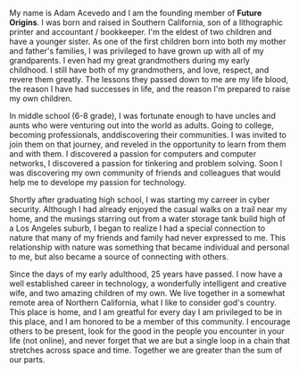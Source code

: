 My name is Adam Acevedo and I am the founding member of <b>Future Origins</b>. I was born and raised in Southern California, son of a lithographic printer and accountant / bookkeeper. I'm the eldest of two children and have a younger sister. As one of the first children born into both my mother and father's families, I was privileged to have grown up with all of my grandparents. I even had my great grandmothers during my early childhood. I still have both of my grandmothers, and love, respect, and revere them greatly. The lessons they passed down to me are my life blood, the reason I have had successes in life, and the reason I'm prepared to raise my own children.

In middle school (6-8 grade), I was fortunate enough to have uncles and aunts who were venturing out into the world as adults. Going to college, becoming professionals, anddiscovering their communities. I was invited to join them on that journey, and reveled in the opportunity to learn from them and with them. I discovered a passion for computers and computer networks, I discovered a passion for tinkering and problem solving. Soon I was discovering my own community of friends and colleagues that would help me to develope my passion for technology.

Shortly after graduating high school, I was starting my carreer in cyber security. Although I had already enjoyed the casual walks on a trail near my home, and the musings starring out from a water storage tank build high of a Los Angeles suburb, I began to realize I had a special connection to nature that many of my friends and family had never expressed to me. This relationship with nature was something that became individual and personal to me, but also became a source of connecting with others.

Since the days of my early adulthood, 25 years have passed. I now have a well established career in technology, a wonderfully intelligent and creative wife, and two amazing children of my own. We live together in a somewhat remote area of Northern California, what I like to consider god's country. This place is home, and I am greatful for every day I am privileged to be in this place, and I am honored to be a member of this community. I encourage others to be present, look for the good in the people you encounter in your life (not online), and never forget that we are but a single loop in a chain that stretches across space and time. Together we are greater than the sum of our parts.
